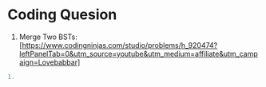 # Coding Quesion

1. Merge Two BSTs: [https://www.codingninjas.com/studio/problems/h_920474?leftPanelTab=0&utm_source=youtube&utm_medium=affiliate&utm_campaign=Lovebabbar]

``` cpp
1. 
```
